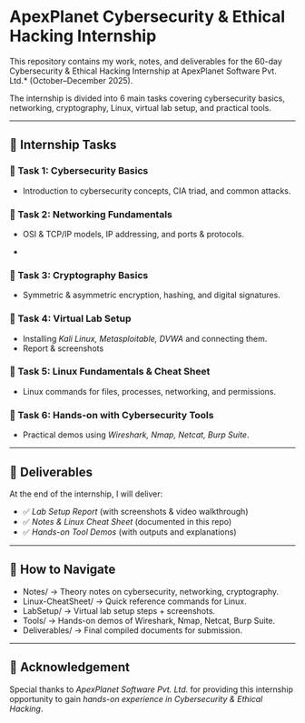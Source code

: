  # ApexPlanet Cybersecurity & Ethical Hacking Internship

This repository contains my work, notes, and deliverables for the 60-day Cybersecurity & Ethical Hacking Internship at ApexPlanet Software Pvt. Ltd.* (October–December 2025).  

The internship is divided into 6 main tasks covering cybersecurity basics, networking, cryptography, Linux, virtual lab setup, and practical tools.  

---

## 📌 Internship Tasks

### 🔹 Task 1: Cybersecurity Basics
- Introduction to cybersecurity concepts, CIA triad, and common attacks.  


### 🔹 Task 2: Networking Fundamentals
- OSI & TCP/IP models, IP addressing, and ports & protocols.

- 
### 🔹 Task 3: Cryptography Basics
- Symmetric & asymmetric encryption, hashing, and digital signatures.  


### 🔹 Task 4: Virtual Lab Setup
- Installing *Kali Linux, Metasploitable, DVWA* and connecting them.  
- Report & screenshots


### 🔹 Task 5: Linux Fundamentals & Cheat Sheet
- Linux commands for files, processes, networking, and permissions.  


### 🔹 Task 6: Hands-on with Cybersecurity Tools
- Practical demos using *Wireshark, Nmap, Netcat, Burp Suite*.  


---

## 📂 Deliverables
At the end of the internship, I will deliver:  
- ✅ *Lab Setup Report* (with screenshots & video walkthrough)  
- ✅ *Notes & Linux Cheat Sheet* (documented in this repo)  
- ✅ *Hands-on Tool Demos* (with outputs and explanations)  

---

## 📖 How to Navigate
- Notes/ → Theory notes on cybersecurity, networking, cryptography.  
- Linux-CheatSheet/ → Quick reference commands for Linux.  
- LabSetup/ → Virtual lab setup steps + screenshots.  
- Tools/ → Hands-on demos of Wireshark, Nmap, Netcat, Burp Suite.  
- Deliverables/ → Final compiled documents for submission.  

---

## 🙌 Acknowledgement
Special thanks to *ApexPlanet Software Pvt. Ltd.* for providing this internship opportunity to gain *hands-on experience in Cybersecurity & Ethical Hacking*.
